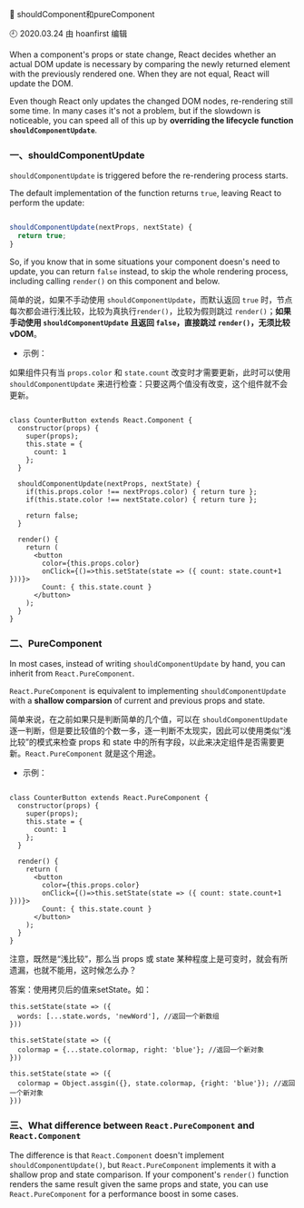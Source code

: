 🐾 shouldComponent和pureComponent

🕘 2020.03.24 由 hoanfirst 编辑


When a component's props or state change, React decides whether an actual DOM update is necessary by comparing the newly returned element with the previously rendered one. When they are not equal, React will update the DOM.

Even though React only updates the changed DOM nodes, re-rendering still some time. In many cases it's not a problem, but if the slowdown is noticeable, you can speed all of this up by **overriding the lifecycle function `shouldComponentUpdate`**.

### 一、shouldComponentUpdate

`shouldComponentUpdate` is triggered before the re-rendering process starts.

The default implementation of the function returns `true`, leaving React to perform the update:

```javascript

shouldComponentUpdate(nextProps, nextState) {
  return true;
}

```

So, if you know that in some situations your component doesn's need to update, you can return `false` instead, to skip the whole rendering process, including calling `render()` on this component and below.

简单的说，如果不手动使用 `shouldComponentUpdate`，而默认返回 `true` 时，节点每次都会进行浅比较，比较为真执行`render()`，比较为假则跳过 `render()`；**如果手动使用 `shouldComponentUpdate` 且返回 `false`，直接跳过 `render()`，无须比较 vDOM**。

- 示例：

如果组件只有当 `props.color` 和 `state.count` 改变时才需要更新，此时可以使用 `shouldComponentUpdate` 来进行检查：只要这两个值没有改变，这个组件就不会更新。

```react

class CounterButton extends React.Component {
  constructor(props) {
    super(props);
    this.state = {
      count: 1
    };
  }
  
  shouldComponentUpdate(nextProps, nextState) {
    if(this.props.color !== nextProps.color) { return ture };
    if(this.state.color !== nextState.color) { return ture };
    
    return false;
  }
  
  render() {
    return (
      <button
        color={this.props.color}
        onClick={()=>this.setState(state => ({ count: state.count+1 }))}>
        Count: { this.state.count }
      </button>
    );
  }
}

```


### 二、PureComponent

In most cases, instead of writing `shouldComponentUpdate` by hand, you can inherit from `React.PureComponent`.

`React.PureComponent` is equivalent to implementing `shouldComponentUpdate` with a **shallow comparsion** of current and previous props and state.

简单来说，在之前如果只是判断简单的几个值，可以在 `shouldComponentUpdate` 逐一判断，但是要比较值的个数一多，逐一判断不太现实，因此可以使用类似“浅比较”的模式来检查 props 和 state 中的所有字段，以此来决定组件是否需要更新。`React.PureComponent` 就是这个用途。

- 示例：

```react

class CounterButton extends React.PureComponent {
  constructor(props) {
    super(props);
    this.state = {
      count: 1
    };
  }

  render() {
    return (
      <button
        color={this.props.color}
        onClick={()=>this.setState(state => ({ count: state.count+1 }))}>
        Count: { this.state.count }
      </button>
    );
  }
}

```

注意，既然是“浅比较”，那么当 props 或 state 某种程度上是可变时，就会有所遗漏，也就不能用，这时候怎么办？

答案：使用拷贝后的值来setState。如：

```
this.setState(state => ({
  words: [...state.words, 'newWord'], //返回一个新数组
}))

this.setState(state => ({
  colormap = {...state.colormap, right: 'blue'}; //返回一个新对象
}))

this.setState(state => ({
  colormap = Object.assgin({}, state.colormap, {right: 'blue'}); //返回一个新对象
}))

```


### 三、What difference between `React.PureComponent` and `React.Component`

The difference is that `React.Component` doesn't implement `shouldComponentUpdate()`, but `React.PureComponent` implements it with a shallow prop and state comparison. If your component's `render()` function renders the same result given the same props and state, you can use `React.PureComponent` for a performance boost in some cases.


